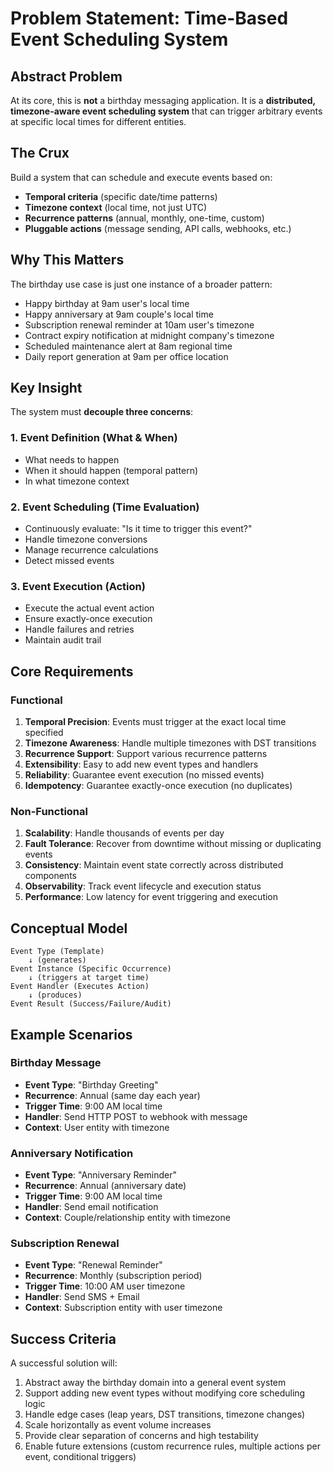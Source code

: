 # Problem Statement: Time-Based Event Scheduling System

## Abstract Problem

At its core, this is **not** a birthday messaging application. It is a **distributed, timezone-aware event scheduling system** that can trigger arbitrary events at specific local times for different entities.

## The Crux

Build a system that can schedule and execute events based on:
- **Temporal criteria** (specific date/time patterns)
- **Timezone context** (local time, not just UTC)
- **Recurrence patterns** (annual, monthly, one-time, custom)
- **Pluggable actions** (message sending, API calls, webhooks, etc.)

## Why This Matters

The birthday use case is just one instance of a broader pattern:
- Happy birthday at 9am user's local time
- Happy anniversary at 9am couple's local time
- Subscription renewal reminder at 10am user's timezone
- Contract expiry notification at midnight company's timezone
- Scheduled maintenance alert at 8am regional time
- Daily report generation at 9am per office location

## Key Insight

The system must **decouple three concerns**:

### 1. Event Definition (What & When)
- What needs to happen
- When it should happen (temporal pattern)
- In what timezone context

### 2. Event Scheduling (Time Evaluation)
- Continuously evaluate: "Is it time to trigger this event?"
- Handle timezone conversions
- Manage recurrence calculations
- Detect missed events

### 3. Event Execution (Action)
- Execute the actual event action
- Ensure exactly-once execution
- Handle failures and retries
- Maintain audit trail

## Core Requirements

### Functional
1. **Temporal Precision**: Events must trigger at the exact local time specified
2. **Timezone Awareness**: Handle multiple timezones with DST transitions
3. **Recurrence Support**: Support various recurrence patterns
4. **Extensibility**: Easy to add new event types and handlers
5. **Reliability**: Guarantee event execution (no missed events)
6. **Idempotency**: Guarantee exactly-once execution (no duplicates)

### Non-Functional
1. **Scalability**: Handle thousands of events per day
2. **Fault Tolerance**: Recover from downtime without missing or duplicating events
3. **Consistency**: Maintain event state correctly across distributed components
4. **Observability**: Track event lifecycle and execution status
5. **Performance**: Low latency for event triggering and execution

## Conceptual Model

```
Event Type (Template)
    ↓ (generates)
Event Instance (Specific Occurrence)
    ↓ (triggers at target time)
Event Handler (Executes Action)
    ↓ (produces)
Event Result (Success/Failure/Audit)
```

## Example Scenarios

### Birthday Message
- **Event Type**: "Birthday Greeting"
- **Recurrence**: Annual (same day each year)
- **Trigger Time**: 9:00 AM local time
- **Handler**: Send HTTP POST to webhook with message
- **Context**: User entity with timezone

### Anniversary Notification
- **Event Type**: "Anniversary Reminder"
- **Recurrence**: Annual (anniversary date)
- **Trigger Time**: 9:00 AM local time
- **Handler**: Send email notification
- **Context**: Couple/relationship entity with timezone

### Subscription Renewal
- **Event Type**: "Renewal Reminder"
- **Recurrence**: Monthly (subscription period)
- **Trigger Time**: 10:00 AM user timezone
- **Handler**: Send SMS + Email
- **Context**: Subscription entity with user timezone

## Success Criteria

A successful solution will:
1. Abstract away the birthday domain into a general event system
2. Support adding new event types without modifying core scheduling logic
3. Handle edge cases (leap years, DST transitions, timezone changes)
4. Scale horizontally as event volume increases
5. Provide clear separation of concerns and high testability
6. Enable future extensions (custom recurrence rules, multiple actions per event, conditional triggers)
